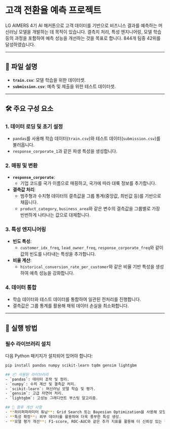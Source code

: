 # 고객 전환율 예측 프로젝트

LG AIMERS 4기 AI 해커톤으로 고객 데이터를 기반으로 비즈니스 결과를 예측하는 머신러닝 모델을 개발하는 데 목적이 있습니다. 
결측치 처리, 특성 엔지니어링, 모델 학습 등의 과정을 포함하여 예측 성능을 개선하는 것을 목표로 합니다.
844개 팀중 42위를 달성하였습니다.

---

## 📁 파일 설명

- **`train.csv`**: 모델 학습을 위한 데이터셋.
- **`submission.csv`**: 예측 및 제출을 위한 테스트 데이터셋.

---

## 🛠️ 주요 구성 요소

### 1. 데이터 로딩 및 초기 설정
- `pandas`를 사용해 학습 데이터(`train.csv`)와 테스트 데이터(`submission.csv`)를 불러옵니다.
- `response_corporate_1`과 같은 파생 특성을 생성합니다.

### 2. 매핑 및 변환
- **`response_corporate`**:
  - 기업 코드를 국가 이름으로 매핑하고, 국가에 따라 대륙 정보를 추가합니다.
- **결측값 처리**:
  - 범주형과 수치형 데이터의 결측값을 그룹 통계(중앙값, 최빈값 등)를 기반으로 채웁니다.
  - `product_category`, `business_area`와 같은 변수의 결측값을 그룹별로 가장 빈번하게 나타나는 값으로 대체합니다.

### 3. 특성 엔지니어링
- **빈도 특성**:
  - `customer_idx_freq`, `lead_owner_freq`, `response_corporate_freq`와 같이 값의 빈도를 나타내는 특성을 추가합니다.
- **비율 계산**:
  - `historical_conversion_rate_per_customer`와 같은 비율 기반 특성을 생성하여 예측 성능을 강화합니다.

### 4. 데이터 통합
- 학습 데이터와 테스트 데이터를 통합하여 일관된 전처리를 진행합니다.
- 결측값은 그룹 통계를 활용해 채워 데이터 손실을 최소화합니다.

---

## 🚀 실행 방법

### 필수 라이브러리 설치
다음 Python 패키지가 설치되어 있어야 합니다:
```bash
pip install pandas numpy scikit-learn tqdm gensim lightgbm

## 📦 사용된 라이브러리
- `pandas`: 데이터 조작 및 정리.
- `numpy`: 수치 계산 및 결측값 처리.
- `scikit-learn`: 머신러닝 모델 학습 및 평가.
- `gensim`: 고급 자연어 처리.
- `lightgbm`: 고성능 그래디언트 부스팅 알고리즘.

## 🔧 향후 개선 사항
- **하이퍼파라미터 튜닝**: Grid Search 또는 Bayesian Optimization을 사용해 모델 파라미터 최적화.
- **특성 확장**: 외부 데이터를 활용하여 더욱 풍부한 특성 생성.
- **모델 평가 개선**: F1-score, ROC-AUC와 같은 추가 지표를 활용해 더 신뢰성 있는 평가 수행.
